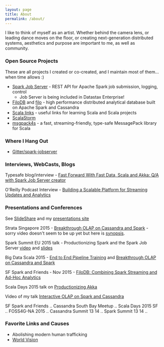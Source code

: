 ```yaml
---
layout: page
title: About
permalink: /about/
---
```


I like to think of myself as an artist.  Whether behind the camera lens, or leading dance moves on the floor, or creating next-generation distributed systems, aesthetics and purpose are important to me, as well as community.

### Open Source Projects

These are all projects I created or co-created, and I maintain most of them... when time allows :)

* [Spark Job Server](http://github.com/spark-jobserver/spark-jobserver) - REST API for Apache Spark job submission, logging, control
    * Job Server is being included in Datastax Enterprise!
* [FiloDB](http://github.com/velvia/FiloDB) and [filo](http://github.com/velvia/filo) - high performance distributed analytical database built on Apache Spark and Cassandra
* [Scala links](http://github.com/velvia/links) - useful links for learning Scala and Scala projects
* [ScalaStorm](http://github.com/velvia/ScalaStorm)
* [msgpack4s](http://github.com/velvia/msgpack4s) - a fast, streaming-friendly, type-safe MessagePack library for Scala

### Where I Hang Out

* [Gitter/spark-jobserver](https://gitter.im/spark-jobserver/spark-jobserver)

### Interviews, WebCasts, Blogs

Typesafe blog/interview - [Fast Forward With Fast Data, Scala and Akka: Q/A with Spark Job Server creator](https://t.co/YUCdpUTqyg)

O'Reilly Podcast Interview - [Building a Scalable Platform for Streaming Updates and Analytics](https://www.oreilly.com/ideas/building-a-scalable-platform-for-streaming-updates-and-analytics)

### Presentations and Conferences

See [SlideShare](http://www.slideshare.net/evanchan2) and my [presentations site](http://velvia.github.io/presentations)

Strata Singapore 2015 - [Breakthrough OLAP on Cassandra and Spark](http://velvia.github.io/presentations/2015-breakthrough-olap-cass-spark) - sorry video doesn't seem to be up yet but here is [synopsis](http://conferences.oreilly.com/strata/big-data-conference-sg-2015/public/schedule/detail/44794).

Spark Summit EU 2015 talk - Productionizing Spark and the Spark Job Server [video](https://www.youtube.com/watch?v=kQGS_6TxfTk&list=PL-x35fyliRwi8TqkQ_dZjoNSkUWkcl01e&index=6) and [slides](https://t.co/bhKKfWgopt)

Big Data Scala 2015 - [End to End Pipeline Training](http://bit.ly/pipeline-slides) and [Breakthrough OLAP on Cassandra and Spark](http://velvia.github.io/presentations/2015-breakthrough-olap-cass-spark)

SF Spark and Friends - Nov 2015 - [FiloDB: Combining Spark Streaming and Ad-Hoc Analytics](http://velvia.github.io/presentations/2015-filodb-spark-streaming)

Scala Days 2015 talk on [Productionizing Akka](https://www.parleys.com/tutorial/akka-production-why-how)

Video of my talk [Interactive OLAP on Spark and Cassandra](https://www.youtube.com/watch?v=zke8mp-kMMo)

SF Spark and Friends .. Cassandra South Bay Meetup .. Scala Days 2015 SF .. FOSS4G-NA 2015 .. Cassandra Summit 13 14 .. Spark Summit 13 14 ..

### Favorite Links and Causes

* Abolishing modern human trafficking
* [World Vision](http://worldvision.org)
